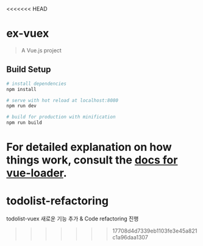 <<<<<<< HEAD
# ex-vuex

> A Vue.js project

## Build Setup

``` bash
# install dependencies
npm install

# serve with hot reload at localhost:8080
npm run dev

# build for production with minification
npm run build
```

For detailed explanation on how things work, consult the [docs for vue-loader](http://vuejs.github.io/vue-loader).
=======
# todolist-refactoring
todolist-vuex 새로운 기능 추가 &amp; Code refactoring 진행
>>>>>>> 17708d4d7339eb1103fe3e45a821c1a96daa1307
